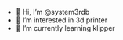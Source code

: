 - 👋 Hi, I’m @system3rdb
- 👀 I’m interested in 3d printer
- 🌱 I’m currently learning klipper

<!---
system3rdb/system3rdb is a ✨ special ✨ repository because its `README.md` (this file) appears on your GitHub profile.
You can click the Preview link to take a look at your changes.
--->
